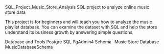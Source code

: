SQL_Project_Music_Store_Analysis
SQL project to analyze online music store data

This project is for beginners and will teach you how to analyze the music playlist database. You can examine the dataset with SQL and help the store understand its business growth by answering simple questions.


Database and Tools
Postgre SQL
PgAdmin4
Schema- Music Store Database
MusicDatabaseSchema
